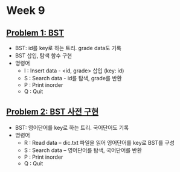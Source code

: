 # Week 9

## [Problem 1: BST](problem1)

- BST: id를 key로 하는 트리. grade data도 기록
- BST 삽입, 탐색 함수 구현
- 명령어
  - I : Insert data - <id, grade> 삽입 (key: id)
  - S : Search data - id를 탐색, grade를 반환
  - P : Print inorder
  - Q : Quit

## [Problem 2: BST 사전 구현](problem2)

- BST: 영어단어를 key로 하는 트리. 국어단어도 기록
- 명령어
  - R : Read data – dic.txt 파일을 읽어 영어단어를 key로 BST를 구성
  - S : Search data – 영어단어를 탐색, 국어단어를 반환
  - P : Print inorder
  - Q : Quit
